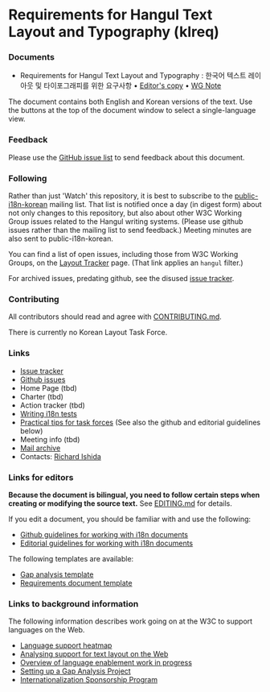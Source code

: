 # Requirements for Hangul Text Layout and Typography (klreq)

### Documents
- Requirements for Hangul Text Layout and Typography : 한국어 텍스트 레이아웃 및 타이포그래피를 위한 요구사항 • [Editor's copy](https://w3c.github.io/klreq/) • [WG Note](https://www.w3.org/TR/klreq/)

The document contains both English and Korean versions of the text. Use the buttons at the top of the document window to select a single-language view.

### Feedback
Please use the [GitHub issue list](https://github.com/w3c/klreq/issues) to send feedback about this document.

### Following
Rather than just 'Watch' this repository, it is best to subscribe to the [public-i18n-korean](https://lists.w3.org/Archives/Public/public-i18n-korean/) mailing list. That list is notified once a day (in digest form) about not only changes to this repository, but also about other W3C Working Group issues related to the Hangul writing systems. (Please use github issues rather than the mailing list to send feedback.)  Meeting minutes are also sent to public-i18n-korean.

You can find a list of open issues, including those from W3C Working Groups, on the [Layout Tracker](https://w3c.github.io/i18n-activity/textlayout/?filter=hangul) page. (That link applies an `hangul` filter.)

For archived issues, predating github, see the disused [issue tracker](https://www.w3.org/International/track/products/42).


### Contributing

All contributors should read and agree with [CONTRIBUTING.md](https://github.com/w3c/klreq/blob/gh-pages/CONTRIBUTING.md).

There is currently no Korean Layout Task Force.

### Links
- [Issue tracker](https://w3c.github.io/i18n-activity/textlayout/?filter=hangul)
- [Github issues](https://github.com/w3c/klreq/issues)
- Home Page (tbd)
- Charter (tbd)
- Action tracker (tbd)
- [Writing i18n tests](https://github.com/w3c/i18n-activity/wiki/Writing-i18n-tests)
- [Practical tips for task forces](https://w3c.github.io/i18n-activity/guidelines/process.html) (See also the github and editorial guidelines below)
- Meeting info (tbd)
- [Mail archive](https://lists.w3.org/Archives/Public/public-i18n-korean/)
- Contacts: [Richard Ishida](mailto:ishida@w3.org)

### Links for editors
**Because the document is bilingual, you need to follow certain steps when creating or modifying the source text.** See [EDITING.md](https://github.com/w3c/klreq/blob/gh-pages/EDITING.md) for details.

If you edit a document, you should be familiar with and use the following:

- [Github guidelines for working with i18n documents](https://w3c.github.io/i18n-activity/guidelines/github)
- [Editorial guidelines for working with i18n documents](https://w3c.github.io/i18n-activity/guidelines/editing)

The following templates are available:
- [Gap analysis template](https://w3c.github.io/i18n-activity/templates/gap-analysis/gap-analysis_template.html)
- [Requirements document template](https://w3c.github.io/i18n-activity/templates/lreq_doc/lreq_template.html)

### Links to background information
The following information describes work going on at the W3C to support languages on the Web.
- [Language support heatmap](https://w3c.github.io/typography/gap-analysis/language-matrix.html)
- [Analysing support for text layout on the Web](https://github.com/w3c/i18n-discuss/wiki/Analysing-support-for-text-layout-on-the-Web)
- [Overview of language enablement work in progress](https://www.w3.org/International/layout)
- [Setting up a Gap Analysis Project](https://github.com/w3c/typography/wiki/Setting-up-a-Gap-Analysis-Project)
- [Internationalization Sponsorship Program](https://www.w3.org/International/sponsorship/)
